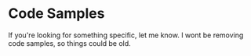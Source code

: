 # Code Samples

If you're looking for something specific, let me know.
I wont be removing code samples, so things could be old.